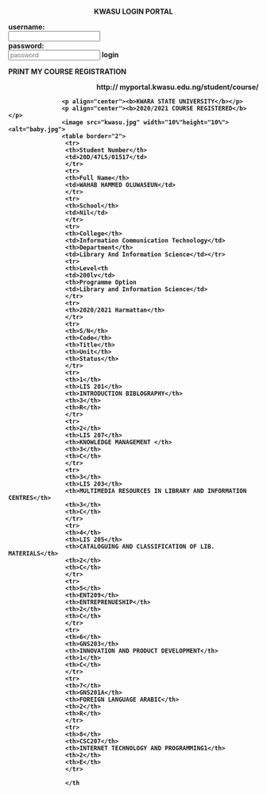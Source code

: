 <!DOCTYPE html>
<head>
	<title>Assignment</title>
</head>
<body background="omoo.jpg" alt"kwasu logo">
	<p align="center"><b>KWASU LOGIN PORTAL<b></p>
	username:<br>
	        <input type="text"
	name="username"><br>
	         password:<br>
	         <input type="password"
	name="pro"placeholder="password">
	         <inpute
	type="radio"name="login"value="I">login &nbsp;&nbsp;&nbsp;
	         <p>PRINT MY COURSE REGISTRATION</p>
	         <p
	align="right"><b>http:// myportal.kwasu.edu.ng/student/course/</b></p>
	
	               <p align="center"><b>KWARA STATE UNIVERSITY</b></p>
	               <p align="center"><b>2020/2021 COURSE REGISTERED</b></p>
	               <image src="kwasu.jpg" width="10%"height="10%"><alt="baby.jpg">
	               <table border="2">
	               	<tr>
	               	<th>Student Number</th>
	               	<td>20D/47LS/01517</td>
	               	</tr>
	               	<tr>
	               	<th>Full Name</th>
	               	<td>WAHAB HAMMED OLUWASEUN</td>
	               	</tr>
	               	<tr>
	               	<th>School</th>
	               	<td>Nil</td>
	               	</tr>
	               	<tr>
	                <th>College</th>
	                <td>Information Communication Technology</td>
	               	<th>Department</th>
	               	<td>Library And Information Science</td></tr>
	               	<tr>
	               	<th>Level<th
	               	<td>200lv</td>
	               	<th>Programme Option
	               	<td>Library and Information Science</td>
	               	</tr>
	               	<tr>
	               	<th>2020/2021 Harmattan</th>
	               	</tr>
	               	<tr>
	               	<th>S/N</th>
	               	<th>Code</th>
	               	<th>Title</th>
	               	<th>Unit</th>
	               	<th>Status</th>
	               	</tr>
	               	<tr>
	               	<th>1</th>
	               	<th>LIS 201</th>
	               	<th>INTRODUCTION BIBLOGRAPHY</th>
	               	<th>3</th>
	               	<th>R</th>
	               	</tr>
	               	<tr>
	               	<th>2</th>
	               	<th>LIS 207</th>
	               	<th>KNOWLEDGE MANAGEMENT </th>
	               	<th>3</th>
	               	<th>C</th>
	               	</tr>
	               	<tr>
	               	<th>3</th>
	               	<th>LIS 203</th>
	               	<th>MULTIMEDIA RESOURCES IN LIBRARY AND INFORMATION CENTRES</th>
	               	<th>3</th>
	               	<th>C</th>
	               	</tr>
	               	<tr>
	               	<th>4</th>
	               	<th>LIS 205</th>
	               	<th>CATALOGUING AND CLASSIFICATION OF LIB. MATERIALS</th>
	               	<th>2</th>
	               	<th>C</th>
	               	</tr>
	               	<tr>
	               	<th>5</th>
	               	<th>ENT209</th>
	               	<th>ENTREPRENUESHIP</th>
	               	<th>2</th>
	               	<th>C</th>
	               	</tr>
	               	<tr>
	               	<th>6</th>
	               	<th>GNS203</th>
	               	<th>INNOVATION AND PRODUCT DEVELOPMENT</th>
	               	<th>1</th>
	               	<th>C</th>
	               	</tr>
	               	<tr>
	               	<th>7</th>
	               	<th>GNS201A</th>
	               	<th>FOREIGN LANGUAGE ARABIC</th>
	               	<th>2</th>
	               	<th>R</th>
	               	</tr>
	               	<tr>
	               	<th>8</th>
	               	<th>CSC207</th>
	               	<th>INTERNET TECHNOLOGY AND PROGRAMMING1</th>
	               	<th>2</th>
	               	<th>E</th>
	               	</tr>
	               		
	               	</th

